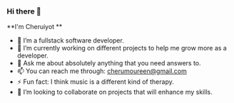 ### Hi there 👋
**I'm Cheruiyot **
- 🌱 I’m a fullstack software developer.
- 🔭 I’m currently working on different projects to help me grow more as a developer.
- 💬 Ask me about absolutely anything that you need answers to.
- 📫 You can reach me through: cherumoureen@gmail.com
- ⚡ Fun fact: I think music is a different kind of therapy.
- 👯 I’m looking to collaborate on projects that will enhance my skills.


